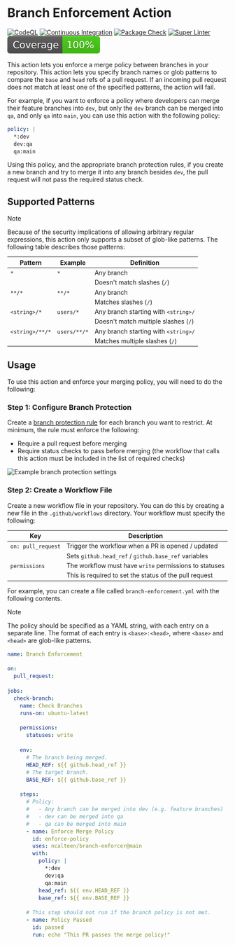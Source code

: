 # Branch Enforcement Action

[![CodeQL](https://github.com/ncalteen/branch-enforcement/actions/workflows/codeql.yml/badge.svg)](https://github.com/ncalteen/branch-enforcement/actions/workflows/codeql.yml)
[![Continuous Integration](https://github.com/ncalteen/branch-enforcement/actions/workflows/continuous-integration.yml/badge.svg)](https://github.com/ncalteen/branch-enforcement/actions/workflows/continuous-integration.yml)
[![Package Check](https://github.com/ncalteen/branch-enforcement/actions/workflows/package-check.yml/badge.svg)](https://github.com/ncalteen/branch-enforcement/actions/workflows/package-check.yml)
[![Super Linter](https://github.com/ncalteen/branch-enforcement/actions/workflows/super-linter.yml/badge.svg)](https://github.com/ncalteen/branch-enforcement/actions/workflows/super-linter.yml)
[![Code Coverage](./badges/coverage.svg)](./badges/coverage.svg)

This action lets you enforce a merge policy between branches in your repository.
This action lets you specify branch names or glob patterns to compare the `base`
and `head` refs of a pull request. If an incoming pull request does not match at
least one of the specified patterns, the action will fail.

For example, if you want to enforce a policy where developers can merge their
feature branches into `dev`, but only the `dev` branch can be merged into `qa`,
and only `qa` into `main`, you can use this action with the following policy:

```yaml
policy: |
  *:dev
  dev:qa
  qa:main
```

Using this policy, and the appropriate branch protection rules, if you create a
new branch and try to merge it into any branch besides `dev`, the pull request
will not pass the required status check.

## Supported Patterns

> [!NOTE]
>
> Because of the security implications of allowing arbitrary regular
> expressions, this action only supports a subset of glob-like patterns. The
> following table describes those patterns:

| Pattern         | Example      | Definition                           |
| --------------- | ------------ | ------------------------------------ |
| `*`             | `*`          | Any branch                           |
|                 |              | Doesn't match slashes (`/`)          |
| `**/*`          | `**/*`       | Any branch                           |
|                 |              | Matches slashes (`/`)                |
| `<string>/*`    | `users/*`    | Any branch starting with `<string>/` |
|                 |              | Doesn't match multiple slashes (`/`) |
| `<string>/**/*` | `users/**/*` | Any branch starting with `<string>/` |
|                 |              | Matches multiple slashes (`/`)       |

## Usage

To use this action and enforce your merging policy, you will need to do the
following:

### Step 1: Configure Branch Protection

Create a
[branch protection rule](https://docs.github.com/en/repositories/configuring-branches-and-merges-in-your-repository/managing-protected-branches/about-protected-branches)
for each branch you want to restrict. At minimum, the rule must enforce the
following:

- Require a pull request before merging
- Require status checks to pass before merging (the workflow that calls this
  action must be included in the list of required checks)

![Example branch protection settings](img/branch-protection.png)

### Step 2: Create a Workflow File

Create a new workflow file in your repository. You can do this by creating a new
file in the `.github/workflows` directory. Your workflow must specify the
following:

| Key                | Description                                            |
| ------------------ | ------------------------------------------------------ |
| `on: pull_request` | Trigger the workflow when a PR is opened / updated     |
|                    | Sets `github.head_ref` / `github.base_ref` variables   |
| `permissions`      | The workflow must have `write` permissions to statuses |
|                    | This is required to set the status of the pull request |

For example, you can create a file called `branch-enforcement.yml` with the
following contents.

> [!NOTE]
>
> The policy should be specified as a YAML string, with each entry on a separate
> line. The format of each entry is `<base>:<head>`, where `<base>` and `<head>`
> are glob-like patterns.

```yaml
name: Branch Enforcement

on:
  pull_request:

jobs:
  check-branch:
    name: Check Branches
    runs-on: ubuntu-latest

    permissions:
      statuses: write

    env:
      # The branch being merged.
      HEAD_REF: ${{ github.head_ref }}
      # The target branch.
      BASE_REF: ${{ github.base_ref }}

    steps:
      # Policy:
      #   - Any branch can be merged into dev (e.g. feature branches)
      #   - dev can be merged into qa
      #   - qa can be merged into main
      - name: Enforce Merge Policy
        id: enforce-policy
        uses: ncalteen/branch-enforcer@main
        with:
          policy: |
            *:dev
            dev:qa
            qa:main
          head_ref: ${{ env.HEAD_REF }}
          base_ref: ${{ env.BASE_REF }}

      # This step should not run if the branch policy is not met.
      - name: Policy Passed
        id: passed
        run: echo "This PR passes the merge policy!"
```
